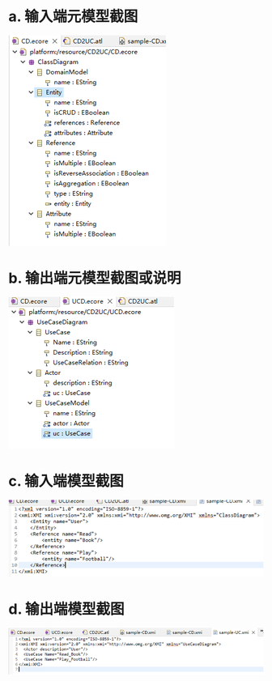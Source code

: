 # a. 输入端元模型截图
![元模型截图](images/1.png "元模型截图")
# b. 输出端元模型截图或说明
![输出端元模型截图](images/2.png "输出端元模型截图")
# c. 输入端模型截图
![输入端模型截图](images/3.png "输入端模型截图")
# d. 输出端模型截图
![输出端模型截图](images/4.png "输出端模型截图")